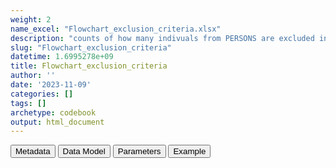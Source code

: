 ```yaml
---
weight: 2
name_excel: "Flowchart_exclusion_criteria.xlsx"
description: "counts of how many indivuals from PERSONS are excluded in the study population"
slug: "Flowchart_exclusion_criteria"
datetime: 1.6995278e+09
title: Flowchart_exclusion_criteria
author: ''
date: '2023-11-09'
categories: []
tags: []
archetype: codebook
output: html_document
---
```


<script src="/rmarkdown-libs/core-js/shim.min.js"></script>
<script src="/rmarkdown-libs/react/react.min.js"></script>
<script src="/rmarkdown-libs/react/react-dom.min.js"></script>
<script src="/rmarkdown-libs/reactwidget/react-tools.js"></script>
<script src="/rmarkdown-libs/htmlwidgets/htmlwidgets.js"></script>
<link href="/rmarkdown-libs/reactable/reactable.css" rel="stylesheet" />
<script src="/rmarkdown-libs/reactable-binding/reactable.js"></script>
<div class="tab">
<button class="tablinks" onclick="openCity(event, &#39;Metadata&#39;)" id="defaultOpen">Metadata</button>
<button class="tablinks" onclick="openCity(event, &#39;Data Model&#39;)">Data Model</button>
<button class="tablinks" onclick="openCity(event, &#39;Parameters&#39;)">Parameters</button>
<button class="tablinks" onclick="openCity(event, &#39;Example&#39;)">Example</button>
</div>
<div id="Metadata" class="tabcontent">
<div id="htmlwidget-1" class="reactable html-widget " style="width:auto;height:600px;"></div>
<script type="application/json" data-for="htmlwidget-1">{"x":{"tag":{"name":"Reactable","attribs":{"data":{"medatata_name":["name","content","Unit of observation","How many observations per unit","Notes on dependencies","Primary key",null,null,null,null,null,null,null,null,null,null,null,null,null,null],"metadata_content":["Flowchart_exclusion_criteria","counts of how many indivuals from PERSONS are excluded in the study population",null,"1",null,null,null,null,null,null,null,null,null,null,null,null,null,null,null,null]},"columns":[{"id":"medatata_name","name":"medatata_name","type":"character"},{"id":"metadata_content","name":"metadata_content","type":"character"}],"sortable":false,"searchable":true,"pagination":false,"highlight":true,"bordered":true,"striped":true,"style":{"maxWidth":1800},"height":"600px","dataKey":"06cb9d52f283af9f7be50590a4978b04"},"children":[]},"class":"reactR_markup"},"evals":[],"jsHooks":[]}</script>
</div>
<div id="Data Model" class="tabcontent">
<div id="htmlwidget-2" class="reactable html-widget " style="width:auto;height:600px;"></div>
<script type="application/json" data-for="htmlwidget-2">{"x":{"tag":{"name":"Reactable","attribs":{"data":{"Variable":["A_sex_or_birth_date_is_not_defined","B_not_female","C_too_young_female","D_too_old_female","E_no_spells","F_all_spells_start_after_ending","G_no_spell_overlapping_the_study_period","H_less_than_12_months_fup","I_all_entry_spell_category_cleaned","J_all_exit_spell_category_cleaned","N",null,null,null,null,null,null,null,null,null],"Description":["description available in D3_selection_criteria_to_study_population","description available in D3_selection_criteria_to_study_population","description available in D3_selection_criteria_to_study_population","description available in D3_selection_criteria_to_study_population","description available in D3_selection_criteria_to_study_population","description available in D3_selection_criteria_to_study_population","description available in D3_selection_criteria_to_study_population","description available in D3_selection_criteria_to_study_population","description available in D3_selection_criteria_to_study_population","description available in D3_selection_criteria_to_study_population","Number of persons removed from each criteria",null,null,null,null,null,null,null,null,null],"Format":["integer","integer","integer","integer","integer","integer","integer","integer","integer","integer","integer",null,null,null,null,null,null,null,null,null],"Vocabulary":["0 = excluded, 1 = included","0 = excluded, 1 = included","0 = excluded, 1 = included","0 = excluded, 1 = included","0 = excluded, 1 = included","0 = excluded, 1 = included","0 = excluded, 1 = included","0 = excluded, 1 = included","0 = excluded, 1 = included","0 = excluded, 1 = included","0, 1, ..., number of individuals in PERSONS",null,null,null,null,null,null,null,null,null],"Notes and examples":[null,null,null,null,null,null,null,null,null,null,null,null,null,null,null,null,null,null,null,null]},"columns":[{"id":"Variable","name":"Variable","type":"character"},{"id":"Description","name":"Description","type":"character"},{"id":"Format","name":"Format","type":"character"},{"id":"Vocabulary","name":"Vocabulary","type":"character"},{"id":"Notes and examples","name":"Notes and examples","type":"logical"}],"sortable":false,"searchable":true,"pagination":false,"highlight":true,"bordered":true,"striped":true,"style":{"maxWidth":1800},"height":"600px","dataKey":"11fd99024c0bce270774ea9970f84309"},"children":[]},"class":"reactR_markup"},"evals":[],"jsHooks":[]}</script>
</div>
<div id="Parameters" class="tabcontent">
<div id="htmlwidget-3" class="reactable html-widget " style="width:auto;height:600px;"></div>
<script type="application/json" data-for="htmlwidget-3">{"x":{"tag":{"name":"Reactable","attribs":{"data":{"parameter":[null,null,null,null,null,null,null,null,null,null,null,null,null,null,null,null,null,null,null,null],"value":[null,null,null,null,null,null,null,null,null,null,null,null,null,null,null,null,null,null,null,null]},"columns":[{"id":"parameter","name":"parameter","type":"logical"},{"id":"value","name":"value","type":"logical"}],"sortable":false,"searchable":true,"pagination":false,"highlight":true,"bordered":true,"striped":true,"style":{"maxWidth":1800},"height":"600px","dataKey":"0b8053400ba14f40add5694cabec5db3"},"children":[]},"class":"reactR_markup"},"evals":[],"jsHooks":[]}</script>
</div>
<div id="Example" class="tabcontent">
<div id="htmlwidget-4" class="reactable html-widget " style="width:auto;height:600px;"></div>
<script type="application/json" data-for="htmlwidget-4">{"x":{"tag":{"name":"Reactable","attribs":{"data":{"test":[null,null,null,null,null,null,null,null,null,null,null,null,null,null,null,null,null,null,null,null]},"columns":[{"id":"test","name":"test","type":"logical"}],"sortable":false,"searchable":true,"pagination":false,"highlight":true,"bordered":true,"striped":true,"style":{"maxWidth":1800},"height":"600px","dataKey":"5bf07ee70625a8059f774509709578a7"},"children":[]},"class":"reactR_markup"},"evals":[],"jsHooks":[]}</script>
</div>
